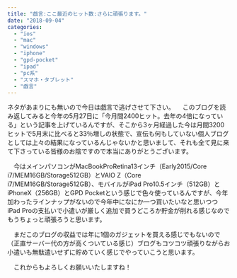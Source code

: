 ```yaml
---
title: "戯言:ここ最近のヒット数:さらに頑張ります。"
date: "2018-09-04"
categories: 
  - "ios"
  - "mac"
  - "windows"
  - "iphone"
  - "gpd-pocket"
  - "ipad"
  - "pc系"
  - "スマホ・タブレット"
  - "戯言"
---
```


ネタがあまりにも無いので今日は戯言で逃げさせて下さい。 　このブログを読み返してみると今年の5月27日に「今月間2400ヒット。去年の4倍になっている」という記事を上げているんですが、そこから3ヶ月経過した今は月間3200ヒットで5月末に比べると33％増しの状態で、宣伝も何もしていない個人ブログとしては上々の結果になっているんじゃないかと思いまして、それも全て見に来て下さっている皆様のお陰ですので本当にありがとうございます。

　今はメインパソコンがMacBookProRetina13インチ（Early2015/Core i7/MEM16GB/Storage512GB）とVAIO Z（Core i7/MEM16GB/Storage512GB）、モバイルがiPad Pro10.5インチ（512GB）とiPhoneX（256GB）とGPD Pocketという感じで色々使っているんですが、今年加わったラインナップがないので今年中になにか一つ買いたいなと思いつつiPad Proの支払いで小遣いが厳しく追加で買うどころか貯金が削れる感じなのでもうちょっと頑張ろうと思います。

　まだこのブログの収益では年に1個のガジェットを買える感じでもないので（正直サーバー代の方が高くついている感じ）ブログもコツコツ頑張りながらお小遣いも無駄遣いせずに貯めていく感じでやっていこうと思います。

　これからもよろしくお願いいたしますね！
